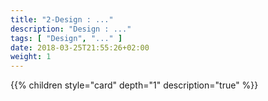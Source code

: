 ```yaml
---
title: "2-Design : ..."
description: "Design : ..."
tags: [ "Design", "..." ]
date: 2018-03-25T21:55:26+02:00
weight: 1
---
```

{{% children style="card" depth="1"  description="true" %}}
